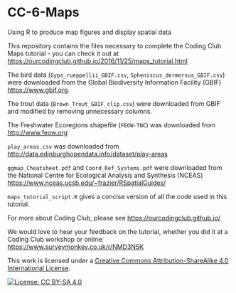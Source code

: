 # CC-6-Maps
Using R to produce map figures and display spatial data

This repository contains the files necessary to complete the Coding Club Maps tutorial - you can check it out at https://ourcodingclub.github.io/2016/11/25/maps_tutorial.html

The bird data (`Gyps_rueppellii_GBIF.csv`, `Spheniscus_dermersus_GBIF.csv`) were downloaded from the Global Biodiversity Information Facility (GBIF) https://www.gbif.org.

The trout data (`Brown_Trout_GBIF_clip.csv`) were downloaded from GBIF and modified by removing unnecessary columns.

The Freshwater Ecoregions shapefile (`FEOW-TNC`) was downloaded from http://www.feow.org

`play_areas.csv` was downloaded from http://data.edinburghopendata.info/dataset/play-areas

`ggmap_Cheatsheet.pdf` and `Coord_Ref_Systems.pdf` were downloaded from the National Centre for Ecological Analysis and Synthesis (NCEAS) https://www.nceas.ucsb.edu/~frazier/RSpatialGuides/

`maps_tutorial_script.R` gives a concise version of all the code used in this tutorial.

For more about Coding Club, please see https://ourcodingclub.github.io/

We would love to hear your feedback on the tutorial, whether you did it at a Coding Club workshop or online: 
https://www.surveymonkey.co.uk/r/NMD3N5K

This work is licensed under a [Creative Commons Attribution-ShareAlike 4.0 International License](https://creativecommons.org/licenses/by-sa/4.0/).

[![License: CC BY-SA 4.0](https://licensebuttons.net/l/by-sa/4.0/80x15.png)](https://creativecommons.org/licenses/by-sa/4.0/)
